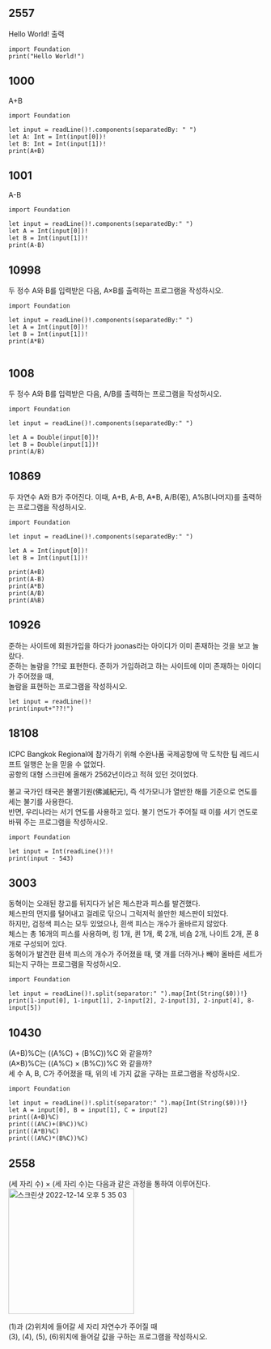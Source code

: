 ## 2557
Hello World! 출력
```
import Foundation
print("Hello World!")
```
## 1000
A+B
```
import Foundation

let input = readLine()!.components(separatedBy: " ")
let A: Int = Int(input[0])!
let B: Int = Int(input[1])!
print(A+B)
```
## 1001
A-B
```
import Foundation

let input = readLine()!.components(separatedBy:" ")
let A = Int(input[0])!
let B = Int(input[1])!
print(A-B)
```
## 10998
두 정수 A와 B를 입력받은 다음, A×B를 출력하는 프로그램을 작성하시오.
```
import Foundation

let input = readLine()!.components(separatedBy:" ")
let A = Int(input[0])!
let B = Int(input[1])!
print(A*B)
            
```
## 1008
두 정수 A와 B를 입력받은 다음, A/B를 출력하는 프로그램을 작성하시오.
```
import Foundation

let input = readLine()!.components(separatedBy:" ")

let A = Double(input[0])!
let B = Double(input[1])!
print(A/B)
```
## 10869
두 자연수 A와 B가 주어진다. 이때, A+B, A-B, A*B, A/B(몫), A%B(나머지)를 출력하는 프로그램을 작성하시오. 
```
import Foundation

let input = readLine()!.components(separatedBy:" ")

let A = Int(input[0])!
let B = Int(input[1])!

print(A+B)
print(A-B)
print(A*B)
print(A/B)
print(A%B)
```
## 10926
준하는 사이트에 회원가입을 하다가 joonas라는 아이디가 이미 존재하는 것을 보고 놀랐다.   
준하는 놀람을 ??!로 표현한다. 준하가 가입하려고 하는 사이트에 이미 존재하는 아이디가 주어졌을 때,   
놀람을 표현하는 프로그램을 작성하시오.
```
let input = readLine()!
print(input+"??!")
```
## 18108
ICPC Bangkok Regional에 참가하기 위해 수완나품 국제공항에 막 도착한 팀 레드시프트 일행은 눈을 믿을 수 없었다.   
공항의 대형 스크린에 올해가 2562년이라고 적혀 있던 것이었다.   
   
불교 국가인 태국은 불멸기원(佛滅紀元), 즉 석가모니가 열반한 해를 기준으로 연도를 세는 불기를 사용한다.   
반면, 우리나라는 서기 연도를 사용하고 있다. 불기 연도가 주어질 때 이를 서기 연도로 바꿔 주는 프로그램을 작성하시오.   
```
import Foundation

let input = Int(readLine()!)!
print(input - 543)
```
## 3003
동혁이는 오래된 창고를 뒤지다가 낡은 체스판과 피스를 발견했다.   
체스판의 먼지를 털어내고 걸레로 닦으니 그럭저럭 쓸만한 체스판이 되었다.    
하지만, 검정색 피스는 모두 있었으나, 흰색 피스는 개수가 올바르지 않았다.   
체스는 총 16개의 피스를 사용하며, 킹 1개, 퀸 1개, 룩 2개, 비숍 2개, 나이트 2개, 폰 8개로 구성되어 있다.   
동혁이가 발견한 흰색 피스의 개수가 주어졌을 때, 몇 개를 더하거나 빼야 올바른 세트가 되는지 구하는 프로그램을 작성하시오.   
```
import Foundation

let input = readLine()!.split(separator:" ").map{Int(String($0))!}
print(1-input[0], 1-input[1], 2-input[2], 2-input[3], 2-input[4], 8-input[5])
```
## 10430
(A+B)%C는 ((A%C) + (B%C))%C 와 같을까?   
(A×B)%C는 ((A%C) × (B%C))%C 와 같을까?   
세 수 A, B, C가 주어졌을 때, 위의 네 가지 값을 구하는 프로그램을 작성하시오.   
```
import Foundation

let input = readLine()!.split(separator:" ").map{Int(String($0))!}
let A = input[0], B = input[1], C = input[2]
print((A+B)%C)
print(((A%C)+(B%C))%C)
print((A*B)%C)
print(((A%C)*(B%C))%C)
```
## 2558
(세 자리 수) × (세 자리 수)는 다음과 같은 과정을 통하여 이루어진다.   
<img width="248" alt="스크린샷 2022-12-14 오후 5 35 03" src="https://user-images.githubusercontent.com/60501045/207546202-612fa42f-872d-4e37-87aa-71bea3e3af36.png">
   
(1)과 (2)위치에 들어갈 세 자리 자연수가 주어질 때   
(3), (4), (5), (6)위치에 들어갈 값을 구하는 프로그램을 작성하시오.   
```

```
